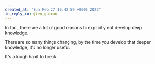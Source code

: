 ```yaml
---
created_at: "Sun Feb 27 16:42:59 +0000 2022"
in_reply_to: @leo_guinan
---
```


In fact, there are a lot of good reasons to explicitly not develop deep knowledge.

There are so many things changing, by the time you develop that deeper knowledge, it's no longer useful.

It's a tough habit to break.
